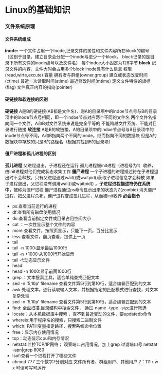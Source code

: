 # Linux的基础知识
### 文件系统原理
#### 文件系统组成
**inode:**
一个文件占用一个Inode,记录文件的属性和文件内容所在block的编号
（区别于目录，建立目录会分配一个inode与至少一个block。 block记录的是目录下所有文件的inode编号以及文件名）
每个indoe大小固定为128字节
**block**
记录文件的内容，文件大时会占用多个block
inode具有什么信息
权限(read,wirte,excute)
容量
拥有者与群组(owner,group)
建立或状态改变时间(ctime)
最近一次读取时间(atime)
最近修改时间(mtime)
定义文件特性的旗标(flag)
文件真正内容的指向(pointer)
#### 硬链接和软连接的区别
**硬链接**
A是B的硬链接(AB都是文件名)，则A的目录项中的indoe节点号与B的目录项中的inode节点号相同，即一个indoe节点对应两个不同的文件名
两个文件名指向同一个文件，A和B对文件系统来说是完全平等的
不能跨越文件系统、不能对目录进行链接
**软连接**
A是B的软链接，A的目录项中的Indoe节点号与B目录项中的inode节点号不同，A和B指向两个不同的inode，继而指向不同的数据块
但是A的数据块中存放的只是B的路径名（根据其找到B的目录项）
#### 僵尸进程和孤儿进程的区别
**孤儿进程**
父进程退出，子进程还在运行
孤儿进程被init进程（进程号为1）收养，由init进程对他们完成状态收集工作
**僵尸进程**
 一个子进程的进程描述符在子进程退出时不会释放，只有父进程通过wait()或waitpid()获取子进程信息才会释放
如果子进程退出，父进程没有调用wait()或waitpid() **，子进程进程描述符仍在系统中**，被称为僵尸进程
僵尸进程通过ps命令显示出来的状态为Z(zombie)
消灭僵尸进程，把父进程杀死，僵尸进程变成孤儿进程，从而被init收养
**必会指令**
- ps:查看当前运行的进程
- df:查看所有磁盘使用情况
- du:查看当前指定文件或目录占用空间大小
- cat ：一次性显示整个文件的内容
- more 查看文件，按照页显示，只能下一页，百分比显示
- less 查看文件，翻页查看，提供上一页
- tail
- tail -n 1000:显示最后1000行
- tail -n +1000:从1000行开始显示
- tail -f:动态显示文件
- head
- head -n 1000:显示前面1000行
- grep ：文本搜索工具，适合单纯查找匹配文本
- sed -n '5,10p' filename 查看文件第5行到第10行，适合编辑匹配到的文本
- awk:处理文本，逐行读取输入文本，并根据指定的匹配模式进行查找，对文本复杂处理
- sed -n '5,10p' filename 查看文件第5行到第10行，适合编辑匹配到的文本
- find: 全盘扫描,目录结构中搜索文件， 通过-name -type -size进行筛选
- locate：从本机数据库中搜索 ，查不到最近变动的文件，要updatedb命令
- whereis:用于程序名的搜索，只搜索二进制文件
- which: PATH变量指定路径，搜索系统命令位置
- free：显示内存使用情况
- top：动态显示cpu和内存情况
- netstat:监控TCP/IP网络； 观察端口占用情况，加上grep 过滤端口号  netstat -apn|grep 8080
- lsof:查看一个进程打开了哪些文件
- chmod 777   三个数字7分别对应 文件所有者、群组用户、其他用户       7：111   r w x  可读可写可运行

